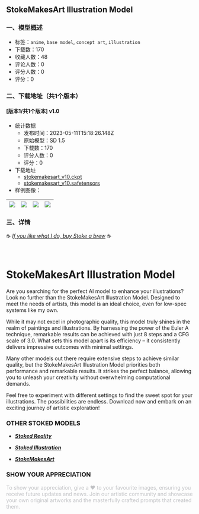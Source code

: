 ## StokeMakesArt Illustration Model
### 一、模型概述

- 标签：`anime`, `base model`, `concept art`, `illustration`
- 下载数：170
- 收藏人数：48
- 评论人数：0
- 评分人数：0
- 评分：0

### 二、下载地址（共1个版本）

#### [版本1/共1个版本] v1.0

- 统计数据
  - 发布时间：2023-05-11T15:18:26.148Z
  - 原始模型：SD 1.5
  - 下载数：170
  - 评分人数：0
  - 评分：0
- 下载地址
  - [stokemakesart_v10.ckpt](https://civitai.com/api/download/models/67588?type=Model&format=PickleTensor&size=pruned&fp=fp16)
  - [stokemakesart_v10.safetensors](https://civitai.com/api/download/models/67588)
- 样例图像：

| <img src="https://image.civitai.com/xG1nkqKTMzGDvpLrqFT7WA/7abc5691-f2b8-4159-9139-385f1e8e6916/width=450/761722.jpeg" /> | <img src="https://image.civitai.com/xG1nkqKTMzGDvpLrqFT7WA/b00da860-c0df-4cf0-a04e-33f068da1973/width=450/761727.jpeg" /> | <img src="https://image.civitai.com/xG1nkqKTMzGDvpLrqFT7WA/55f33e06-0bcd-4c2b-b805-045f2cb8f00b/width=450/761730.jpeg" /> | <img src="https://image.civitai.com/xG1nkqKTMzGDvpLrqFT7WA/5673a03e-dbe4-4ef7-a1b8-b90849ec477d/width=450/761728.jpeg" /> |
| ---- | ---- | ---- | ---- |


### 三、详情
<p>☕ <a target="_blank" rel="ugc" href="https://ko-fi.com/stoke"><em>If you like what I do, buy Stoke a brew</em></a><em> </em>☕</p><h1 id="heading-121"><br /><strong>StokeMakesArt Illustration Model</strong></h1><p>Are you searching for the perfect AI model to enhance your illustrations? Look no further than the StokeMakesArt Illustration Model. Designed to meet the needs of artists, this model is an ideal choice, even for low-spec systems like my own.</p><p>While it may not excel in photographic quality, this model truly shines in the realm of paintings and illustrations. By harnessing the power of the Euler A technique, remarkable results can be achieved with just 8 steps and a CFG scale of 3.0. What sets this model apart is its efficiency – it consistently delivers impressive outcomes with minimal settings.</p><p>Many other models out there require extensive steps to achieve similar quality, but the StokeMakesArt Illustration Model priorities both performance and remarkable results. It strikes the perfect balance, allowing you to unleash your creativity without overwhelming computational demands.</p><p>Feel free to experiment with different settings to find the sweet spot for your illustrations. The possibilities are endless. Download now and embark on an exciting journey of artistic exploration!</p><h3 id="heading-204">OTHER STOKED MODELS</h3><ul><li><p><a target="_blank" rel="ugc" href="https://civitai.com/models/86526/stoked-reality"><strong><em>Stoked Reality</em></strong></a></p></li><li><p><a target="_blank" rel="ugc" href="https://civitai.com/models/81959/stoked-illustration"><strong><em>Stoked Illustration</em></strong></a></p></li><li><p><a target="_blank" rel="ugc" href="https://civitai.com/models/63070/stokemakesart-illustration-model"><strong><em>StokeMakesArt</em></strong></a></p></li></ul><p></p><h3 id="heading-101">SHOW YOUR APPRECIATION</h3><p><span style="color:rgb(193, 194, 197)">To show your appreciation, give a ❤️ to your favourite images, ensuring you receive future updates and news. Join our artistic community and showcase your own original artworks and the masterfully crafted prompts that created them.</span></p>
